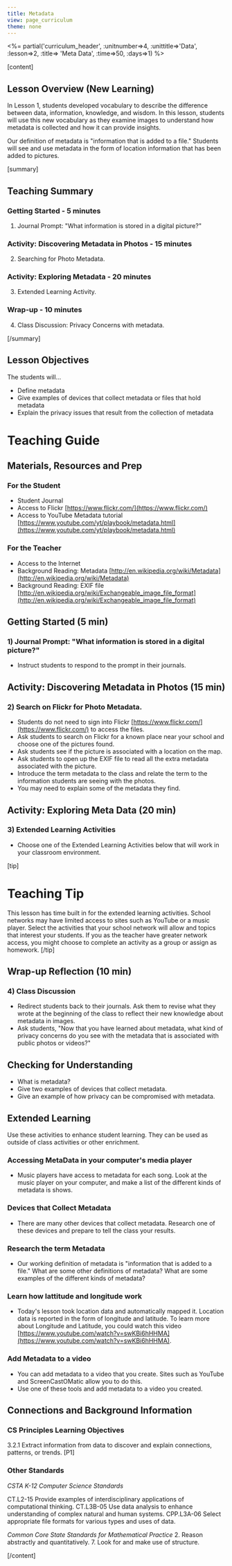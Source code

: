 ```yaml
---
title: Metadata
view: page_curriculum
theme: none
---
```


<!--
live preview (once saved to dropbox) is at http://staging.code.org/curriculum/csp.  don't share this URL!
-->

<%= partial('curriculum_header', :unitnumber=>4, :unittitle=>'Data', :lesson=>2, :title=> 'Meta Data', :time=>50, :days=>1) %>

[content]

## Lesson Overview (New Learning)
In Lesson 1, students developed vocabulary to describe the difference between data, information, knowledge, and wisdom. In this lesson, students will use this new vocabulary as they examine images to understand how metadata is collected and how it can provide insights.

Our definition of metadata is "information that is added to a file." Students will see and use metadata in the form of location information that has been added to pictures.

[summary]

## Teaching Summary
### **Getting Started** - 5 minutes
1) Journal Prompt: "What information is stored in a digital picture?"

### **Activity: Discovering Metadata in Photos** - 15  minutes  
2) Searching for Photo Metadata.


### **Activity: Exploring Metadata** - 20  minutes  
3) Extended Learning Activity.


### **Wrap-up** - 10  minutes 
4) Class Discussion:  Privacy Concerns with metadata.


[/summary]

## Lesson Objectives 
The students will...

- Define metadata
- Give examples of devices that collect metadata or files that hold metadata
- Explain the privacy issues that result from the collection of metadata

# Teaching Guide
## Materials, Resources and Prep
### For the Student
- Student Journal
- Access to Flickr [https://www.flickr.com/](https://www.flickr.com/)
- Access to YouTube Metadata tutorial [https://www.youtube.com/yt/playbook/metadata.html](https://www.youtube.com/yt/playbook/metadata.html)


### For the Teacher
- Access to the Internet
- Background Reading:  Metadata [http://en.wikipedia.org/wiki/Metadata](http://en.wikipedia.org/wiki/Metadata)
- Background Reading:  EXIF file [http://en.wikipedia.org/wiki/Exchangeable_image_file_format](http://en.wikipedia.org/wiki/Exchangeable_image_file_format)


## Getting Started (5 min)
### 1) Journal Prompt: "What information is stored in a digital picture?"
- Instruct students to respond to the prompt in their journals.
  
## Activity: Discovering Metadata in Photos (15 min)
### 2) Search on Flickr for Photo Metadata.
- Students do not need to sign into Flickr [https://www.flickr.com/](https://www.flickr.com/) to access the files.
- Ask students to search on Flickr for a known place near your school and choose one of the pictures found.
- Ask students see if the picture is associated with a location on the map.
- Ask students to open up the EXIF file to read all the extra metadata associated with the picture.
- Introduce the term metadata to the class and relate the term to the information students are seeing with the photos.  
- You may need to explain some of the metadata they find.

## Activity: Exploring Meta Data (20 min)
### 3) Extended Learning Activities
- Choose one of the Extended Learning Activities below that will work in your classroom environment.

[tip]

# Teaching Tip  
This lesson has time built in for the extended learning activities. School networks may have limited access to sites such as YouTube or a music player.  Select the activities that your school network will allow and topics that interest your students. If you as the teacher have greater network access, you might choose to complete an activity as a group or assign as homework.
[/tip]

## Wrap-up Reflection (10 min)
### 4) Class Discussion
- Redirect students back to their journals. Ask them to revise what they wrote at the beginning of the class to reflect their new knowledge about metadata in images.
- Ask students, "Now that you have learned about metadata, what kind of privacy concerns do you see with the metadata that is associated with public photos or videos?"


## Checking for Understanding
- What is metadata? 
- Give two examples of devices that collect metadata.
- Give an example of how privacy can be compromised with metadata.


## Extended Learning 
Use these activities to enhance student learning. They can be used as outside of class activities or other enrichment.

### Accessing MetaData in your computer's media player
- Music players have access to metadata for each song. Look at the music player on your computer, and make a list of  the different kinds of metadata is shows. 

### Devices that Collect Metadata
- There are many other devices that collect metadata. Research one of these devices and prepare to tell the class your results. 

### Research the term Metadata
- Our working definition of metadata is "information that is added to a file."  What are some other definitions of metadata? What are some examples of the different kinds of metadata? 

### Learn how lattitude and longitude work
- Today's lesson took location data and automatically mapped it. Location data is reported in the form of longitude and latitude. To learn more about Longitude and Latitude, you could watch this video [https://www.youtube.com/watch?v=swKBi6hHHMA](https://www.youtube.com/watch?v=swKBi6hHHMA).  

### Add Metadata to a video
- You can add metadata to a video that you create. Sites such as YouTube and ScreenCastOMatic allow you to do this.  
- Use one of these tools and add metadata to a video you created.


## Connections and Background Information
### CS Principles Learning Objectives


3.2.1 Extract information from data to discover and explain connections, patterns, or trends. [P1]


### Other Standards

*CSTA K-12 Computer Science Standards*

CT.L2-15 Provide examples of interdisciplinary applications of computational thinking. 
CT.L3B-05 Use data analysis to enhance understanding of complex natural and human systems. 
CPP.L3A-06 Select appropriate file formats for various types and uses of data. 

*Common Core State Standards for Mathematical Practice*
2. Reason abstractly and quantitatively. 
7. Look for and make use of structure. 


[/content]

